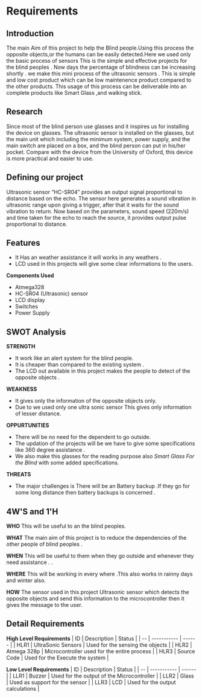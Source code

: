 # Requirements
## Introduction
The main Aim of this project to help the Blind people.Using this process the opposite objects,or the humans can be easily detected.Here we used only the basic process of sensors
This is the simple and effective projects for the blind peoples . Now days the percentage of blindness can be increasing shortly . we make this mini process of the ultrasonic sensors . This is simple and low cost product which can be low maintenence product compared to the other products. This usage of this process can be deliverable into an complete products like Smart Glass ,and walking stick.
## Research
Since most of the blind person use glasses and it inspires us for installing the device on
glasses. The ultrasonic sensor is installed on the glasses, but the main unit which including the
minimum system, power supply, and the main switch are placed on a box, and the blind person
can put in his/her pocket. Compare with the device from the University of Oxford, this device
is more practical and easier to use. 
## Defining our project
Ultrasonic sensor “HC-SR04” provides an output signal proportional to distance based on the echo. The sensor here generates a sound vibration in ultrasonic range upon giving a trigger, after that it waits for the sound vibration to return. Now based on the parameters, sound speed (220m/s) and time taken for the echo to reach the source, it provides output pulse proportional to distance.

## Features
*   It Has an weather assistance it will works in any weathers .
*   LCD used in this projects will give some clear informations to the users.

__Components Used__
*   Atmega328
*   HC-SR04 (Ultrasonic) sensor
*   LCD display
*   Switches
*   Power Supply

## SWOT Analysis
__STRENGTH__
*   It work like an alert system for the blind people.
*   It is   cheaper than compared to the existing system .
*   The LCD out available in this project makes the  people to detect  of the  opposite objects .
  
__WEAKNESS__
*   It gives only the information of the opposite objects only.
*   Due to we used only one ultra sonic sensor This gives only information of lesser distance.

__OPPURTUNITIES__
*   There will be no need for the dependent to go outside.
*   The updation of the projects will be we have to give some specifications like 360 degree assistance .
*   We also make this glasses for the reading purpose also *Smart Glass For the Blind* with some added specifications.
 
__THREATS__
*   The major challenges is There will be an Battery backup .If they go for some long distance then battery backups is concerned .

## 4W'S and 1'H
__WHO__
This will be useful to an the blind peoples.

__WHAT__
The main aim  of this project is to reduce the dependencies of the other people of blind peoples .

__WHEN__
This will be useful to them when they go outside and whenever they need assistance . .

__WHERE__
This will be working in every where .This also works in rainny days and winter also.

__HOW__
The sensor used in this project Ultrasonic sensor which detects the opposite objects and send this information to the microcontroller then it gives the message to the user.
## Detail Requirements 
__High Level Requirements__
| ID | Description | Status |
| -- | ----------- | ------ |
| HLR1 | UltraSonic Sensors | Used for the sensing the objects |
| HLR2 | Atmega 328p | Microcontroller used for the entire process |
| HLR3 | Source Code | Used for the Execute the system |

__Low Level Requirements__
| ID | Description | Status |
| -- | ----------- | ------ |
| LLR1 | Buzzer | Used for the output of the Microcontroller |
| LLR2 | Glass | Used  as  support for the sensor |
| LLR3 | LCD   | Used for the output calculations |
